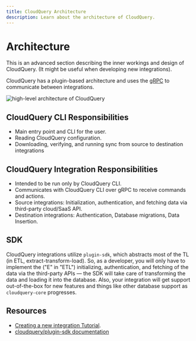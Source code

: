 ```yaml
---
title: CloudQuery Architecture
description: Learn about the architecture of CloudQuery.
---
```


# Architecture

This is an advanced section describing the inner workings and design of CloudQuery. \(It might be useful when developing new integrations\).

CloudQuery has a plugin-based architecture and uses the [gRPC](https://grpc.io/docs/languages/go/basics/) to communicate between integrations.

![high-level architecture of CloudQuery](/images/cloudquery-architecture.png)

## CloudQuery CLI Responsibilities

- Main entry point and CLI for the user.
- Reading CloudQuery configuration.
- Downloading, verifying, and running sync from source to destination integrations

## CloudQuery Integration Responsibilities

- Intended to be run only by CloudQuery CLI.
- Communicates with CloudQuery CLI over gRPC to receive commands and actions.
- Source integrations: Initialization, authentication, and fetching data via third-party cloud/SaaS API.
- Destination integrations: Authentication, Database migrations, Data Insertion.

## SDK

CloudQuery integrations utilize `plugin-sdk`, which abstracts most of the TL \(in ETL, extract-transform-load\). So, as a developer, you will only have to implement the \("E" in "ETL"\) initializing, authentication, and fetching of the data via the third-party APIs — the SDK will take care of transforming the data and loading it into the database. Also, your integration will get support out-of-the-box for new features and things like other database support as `cloudquery-core` progresses.

## Resources

- [Creating a new integration Tutorial](./creating-new-integration).
- [cloudquery/plugin-sdk documentation](https://pkg.go.dev/github.com/cloudquery/plugin-sdk)
